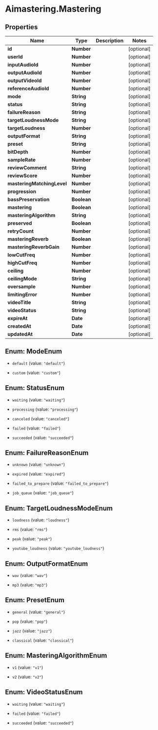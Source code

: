 # Aimastering.Mastering

## Properties
Name | Type | Description | Notes
------------ | ------------- | ------------- | -------------
**id** | **Number** |  | [optional] 
**userId** | **Number** |  | [optional] 
**inputAudioId** | **Number** |  | [optional] 
**outputAudioId** | **Number** |  | [optional] 
**outputVideoId** | **Number** |  | [optional] 
**referenceAudioId** | **Number** |  | [optional] 
**mode** | **String** |  | [optional] 
**status** | **String** |  | [optional] 
**failureReason** | **String** |  | [optional] 
**targetLoudnessMode** | **String** |  | [optional] 
**targetLoudness** | **Number** |  | [optional] 
**outputFormat** | **String** |  | [optional] 
**preset** | **String** |  | [optional] 
**bitDepth** | **Number** |  | [optional] 
**sampleRate** | **Number** |  | [optional] 
**reviewComment** | **String** |  | [optional] 
**reviewScore** | **Number** |  | [optional] 
**masteringMatchingLevel** | **Number** |  | [optional] 
**progression** | **Number** |  | [optional] 
**bassPreservation** | **Boolean** |  | [optional] 
**mastering** | **Boolean** |  | [optional] 
**masteringAlgorithm** | **String** |  | [optional] 
**preserved** | **Boolean** |  | [optional] 
**retryCount** | **Number** |  | [optional] 
**masteringReverb** | **Boolean** |  | [optional] 
**masteringReverbGain** | **Number** |  | [optional] 
**lowCutFreq** | **Number** |  | [optional] 
**highCutFreq** | **Number** |  | [optional] 
**ceiling** | **Number** |  | [optional] 
**ceilingMode** | **String** |  | [optional] 
**oversample** | **Number** |  | [optional] 
**limitingError** | **Number** |  | [optional] 
**videoTitle** | **String** |  | [optional] 
**videoStatus** | **String** |  | [optional] 
**expireAt** | **Date** |  | [optional] 
**createdAt** | **Date** |  | [optional] 
**updatedAt** | **Date** |  | [optional] 


<a name="ModeEnum"></a>
## Enum: ModeEnum


* `default` (value: `"default"`)

* `custom` (value: `"custom"`)




<a name="StatusEnum"></a>
## Enum: StatusEnum


* `waiting` (value: `"waiting"`)

* `processing` (value: `"processing"`)

* `canceled` (value: `"canceled"`)

* `failed` (value: `"failed"`)

* `succeeded` (value: `"succeeded"`)




<a name="FailureReasonEnum"></a>
## Enum: FailureReasonEnum


* `unknown` (value: `"unknown"`)

* `expired` (value: `"expired"`)

* `failed_to_prepare` (value: `"failed_to_prepare"`)

* `job_queue` (value: `"job_queue"`)




<a name="TargetLoudnessModeEnum"></a>
## Enum: TargetLoudnessModeEnum


* `loudness` (value: `"loudness"`)

* `rms` (value: `"rms"`)

* `peak` (value: `"peak"`)

* `youtube_loudness` (value: `"youtube_loudness"`)




<a name="OutputFormatEnum"></a>
## Enum: OutputFormatEnum


* `wav` (value: `"wav"`)

* `mp3` (value: `"mp3"`)




<a name="PresetEnum"></a>
## Enum: PresetEnum


* `general` (value: `"general"`)

* `pop` (value: `"pop"`)

* `jazz` (value: `"jazz"`)

* `classical` (value: `"classical"`)




<a name="MasteringAlgorithmEnum"></a>
## Enum: MasteringAlgorithmEnum


* `v1` (value: `"v1"`)

* `v2` (value: `"v2"`)




<a name="VideoStatusEnum"></a>
## Enum: VideoStatusEnum


* `waiting` (value: `"waiting"`)

* `failed` (value: `"failed"`)

* `succeeded` (value: `"succeeded"`)




